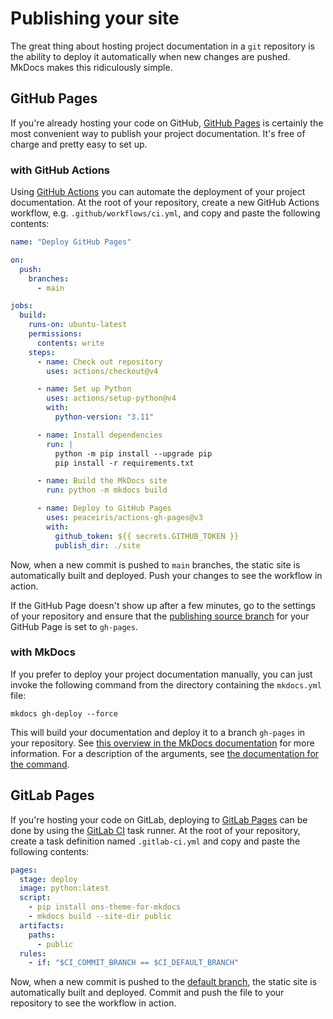 # Publishing your site

The great thing about hosting project documentation in a `git` repository is
the ability to deploy it automatically when new changes are pushed. MkDocs
makes this ridiculously simple.

## GitHub Pages

If you're already hosting your code on GitHub, [GitHub Pages] is certainly
the most convenient way to publish your project documentation. It's free of
charge and pretty easy to set up.

[GitHub Pages]: https://pages.github.com/

### with GitHub Actions

Using [GitHub Actions] you can automate the deployment of your project
documentation. At the root of your repository, create a new GitHub Actions
workflow, e.g. `.github/workflows/ci.yml`, and copy and paste the following
contents:

```yaml
name: "Deploy GitHub Pages"

on:
  push:
    branches:
      - main

jobs:
  build:
    runs-on: ubuntu-latest
    permissions:
      contents: write
    steps:
      - name: Check out repository
        uses: actions/checkout@v4

      - name: Set up Python
        uses: actions/setup-python@v4
        with:
          python-version: "3.11"

      - name: Install dependencies
        run: |
          python -m pip install --upgrade pip
          pip install -r requirements.txt

      - name: Build the MkDocs site
        run: python -m mkdocs build

      - name: Deploy to GitHub Pages
        uses: peaceiris/actions-gh-pages@v3
        with:
          github_token: ${{ secrets.GITHUB_TOKEN }}
          publish_dir: ./site
```

Now, when a new commit is pushed to `main` branches,
the static site is automatically built and deployed. Push your changes to see
the workflow in action.

If the GitHub Page doesn't show up after a few minutes, go to the settings of
your repository and ensure that the [publishing source branch] for your GitHub
Page is set to `gh-pages`.

[GitHub Actions]: https://github.com/features/actions
[MkDocs plugins]: https://github.com/mkdocs/mkdocs/wiki/MkDocs-Plugins
[personal access token]: https://docs.github.com/en/github/authenticating-to-github/creating-a-personal-access-token
[GitHub secrets]: https://docs.github.com/en/actions/configuring-and-managing-workflows/creating-and-storing-encrypted-secrets
[publishing source branch]: https://docs.github.com/en/pages/getting-started-with-github-pages/configuring-a-publishing-source-for-your-github-pages-site
[manual page]: https://man7.org/linux/man-pages/man1/date.1.html

### with MkDocs

If you prefer to deploy your project documentation manually, you can just invoke
the following command from the directory containing the `mkdocs.yml` file:

```
mkdocs gh-deploy --force
```

This will build your documentation and deploy it to a branch
`gh-pages` in your repository. See [this overview in the MkDocs
documentation] for more information. For a description of the
arguments, see [the documentation for the command].

[this overview in the MkDocs documentation]: https://www.mkdocs.org/user-guide/deploying-your-docs/#project-pages
[the documentation for the command]: https://www.mkdocs.org/user-guide/cli/#mkdocs-gh-deploy

## GitLab Pages

If you're hosting your code on GitLab, deploying to [GitLab Pages] can be done
by using the [GitLab CI] task runner. At the root of your repository, create a
task definition named `.gitlab-ci.yml` and copy and paste the following
contents:

```yaml
pages:
  stage: deploy
  image: python:latest
  script:
    - pip install ons-theme-for-mkdocs
    - mkdocs build --site-dir public
  artifacts:
    paths:
      - public
  rules:
    - if: "$CI_COMMIT_BRANCH == $CI_DEFAULT_BRANCH"
```

Now, when a new commit is pushed to the [default branch], the static site is automatically built and deployed. Commit and push
the file to your repository to see the workflow in action.

[GitLab Pages]: https://gitlab.com/pages
[GitLab CI]: https://docs.gitlab.com/ee/ci/
[masked custom variables]: https://docs.gitlab.com/ee/ci/variables/#create-a-custom-variable-in-the-ui
[default branch]: https://docs.gitlab.com/ee/user/project/repository/branches/default.html
[Azure]: https://bawmedical.co.uk/t/publishing-a-material-for-mkdocs-site-to-azure-with-automatic-branch-pr-preview-deployments/763
[Cloudflare Pages]: https://www.starfallprojects.co.uk/projects/deploy-host-docs/deploy-mkdocs-material-cloudflare/
[DigitalOcean]: https://www.starfallprojects.co.uk/projects/deploy-host-docs/deploy-mkdocs-material-digitalocean-app-platform/
[Flyio]: https://documentation.breadnet.co.uk/cloud/fly/mkdocs-on-fly/
[Netlify]: https://www.starfallprojects.co.uk/projects/deploy-host-docs/deploy-mkdocs-material-netlify/
[Vercel]: https://www.starfallprojects.co.uk/projects/deploy-host-docs/deploy-mkdocs-material-vercel/
[Codeberg Pages]: https://andre601.ch/blog/2023/11-05-using-codeberg-pages/

